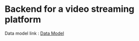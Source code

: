 # Backend for a video streaming platform

Data model link : [Data Model](https://app.eraser.io/workspace/YtPqZ1VogxGy1jzIDkzj)
